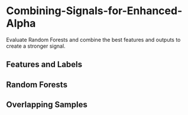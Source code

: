 # Combining-Signals-for-Enhanced-Alpha
Evaluate Random Forests and combine the best features and outputs to create a stronger signal.


## Features and Labels
## Random Forests
## Overlapping Samples

